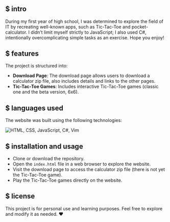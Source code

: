 # <Final Website/>

## $ intro
During my first year of high school, I was determined to explore the field of IT by recreating well-known apps, such as Tic-Tac-Toe and pocket-calculator. I didn’t limit myself strictly to JavaScript; I also used C#, intentionally overcomplicating simple tasks as an exercise. Hope you enjoy!

## $ features
The project is structured into:
- **Download Page**: The download page allows users to download a calculator zip file, also includes details and links to the other pages.
- **Tic-Tac-Toe Games**: Includes interactive Tic-Tac-Toe games (classic one and the beta version, 6x6).

## $ languages used
The website was built using the following technologies:

![HTML, CSS, JavaScript, C#, Vim](https://skillicons.dev/icons?i=html,css,javascript,cs,vim)


## $ installation and usage
- Clone or download the repository.
- Open the `index.html` file in a web browser to explore the website.
- Visit the download page to access the calculator zip file (there is not yet the Tic-Tac-Toe game).
- Play the Tic-Tac-Toe games directly on the website.


## $ license
This project is for personal use and learning purposes. Feel free to explore and modify it as needed. ❤️
